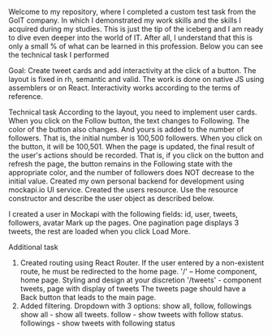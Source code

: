 Welcome to my repository, where I completed a custom test task from the GoIT company. In which I demonstrated my work skills and the skills I acquired during my studies. This is just the tip of the iceberg and I am ready to dive even deeper into the world of IT. After all, I understand that this is only a small % of what can be learned in this profession. Below you can see the technical task I performed

Goal: Create tweet cards and add interactivity at the click of a button.
The layout is fixed in rh, semantic and valid.
The work is done on native JS using assemblers or on React.
Interactivity works according to the terms of reference.

Technical task
According to the layout, you need to implement user cards.
When you click on the Follow button, the text changes to Following. The color of the button also changes. And yours is added to the number of followers. That is, the initial number is 100,500 followers. When you click on the button, it will be 100,501.
When the page is updated, the final result of the user's actions should be recorded. That is, if you click on the button and refresh the page, the button remains in the Following state with the appropriate color, and the number of followers does NOT decrease to the initial value.
Created my own personal backend for development using mockapi.io UI service. Created the users resource. Use the resource constructor and describe the user object as described below.

I created a user in Mockapi with the following fields: id, user, tweets, followers, avatar
Mark up the pages. One pagination page displays 3 tweets, the rest are loaded when you click Load More.

Additional task

1. Created routing using React Router. If the user entered by a non-existent route, he must be redirected to the home page. '/' – Home component, home page. Styling and design at your discretion '/tweets' - component tweets, page with display of tweets The tweets page should have a Back button that leads to the main page.
2. Added filtering. Dropdown with 3 options: show all, follow, followings show all - show all tweets. follow - show tweets with follow status. followings - show tweets with following status
